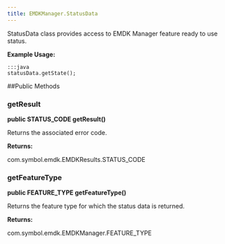 ```yaml
---
title: EMDKManager.StatusData
---
```


StatusData class provides access to EMDK Manager feature ready to use status.
 
 

**Example Usage:**
	
	:::java	
	statusData.getState();


##Public Methods

### getResult

**public STATUS_CODE getResult()**

Returns the associated error code.

**Returns:**

com.symbol.emdk.EMDKResults.STATUS_CODE

### getFeatureType

**public FEATURE_TYPE getFeatureType()**

Returns the feature type for which the status data is returned.

**Returns:**

com.symbol.emdk.EMDKManager.FEATURE_TYPE


